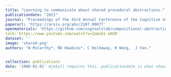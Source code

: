 ```yaml
---
title: "Learning to communicate about shared procedural abstractions."
publicationdate: "2021"
journal: "Proceedings of the 43rd Annual Conference of the Cognitive Science Society."
paperurl: 'https://arxiv.org/abs/2107.00077'
openmaterials: 'https://github.com/cogtoolslab/compositional-abstractions'
talk:'https://www.youtube.com/watch?v=ZaAxG1-sKG0'
dataset: ''
image: 'shared.png'
authors: "W McCarthy*, RD Hawkins*, C Holdaway, H Wang,  J Fan."


collection: publications
date: '1900-01-01' #jekyll requires this. publicationdate is what shows up
---
```

